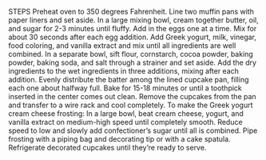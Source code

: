 STEPS
 Preheat oven to 350 degrees Fahrenheit. Line two muffin pans with paper liners and set aside.
 In a large mixing bowl, cream together butter, oil, and sugar for 2-3 minutes until fluffy.
 Add in the eggs one at a time. Mix for about 30 seconds after each egg addition. Add Greek yogurt, milk, vinegar, food coloring, and vanilla extract and mix until all ingredients are well combined.
 In a separate bowl, sift flour, cornstarch, cocoa powder, baking powder, baking soda, and salt through a strainer and set aside.
 Add the dry ingredients to the wet ingredients in three additions, mixing after each addition.
 Evenly distribute the batter among the lined cupcake pan, filling each one about halfway full.
 Bake for 15-18 minutes or until a toothpick inserted in the center comes out clean. Remove the cupcakes from the pan and transfer to a wire rack and cool completely.
 To make the Greek yogurt cream cheese frosting: In a large bowl, beat cream cheese, yogurt, and vanilla extract on medium-high speed until completely smooth.
 Reduce speed to low and slowly add confectioner’s sugar until all is combined.
 Pipe frosting with a piping bag and decorating tip or with a cake spatula. Refrigerate decorated cupcakes until they’re ready to serve.